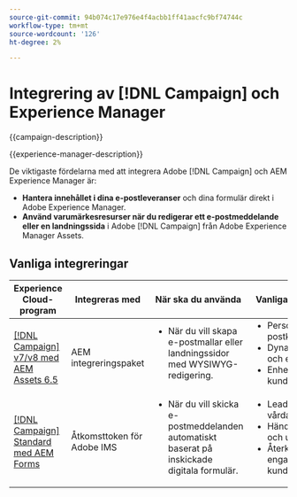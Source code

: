 ```yaml
---
source-git-commit: 94b074c17e976e4f4acbb1ff41aacfc9bf74744c
workflow-type: tm+mt
source-wordcount: '126'
ht-degree: 2%

---
```



# Integrering av [!DNL Campaign] och Experience Manager

{{campaign-description}}

{{experience-manager-description}}

De viktigaste fördelarna med att integrera Adobe [!DNL Campaign] och AEM Experience Manager är:

+ **Hantera innehållet i dina e-postleveranser** och dina formulär direkt i Adobe Experience Manager.
+ **Använd varumärkesresurser när du redigerar ett e-postmeddelande eller en landningssida** i Adobe [!DNL Campaign] från Adobe Experience Manager Assets.

## Vanliga integreringar

<table>
    <thead>
        <tr>
            <th>Experience Cloud-program</th>
            <th>Integreras med</th>
            <th>När ska du använda</th>
            <th>Vanliga användningsfall</th>
        </tr>
    </thead>
    <tbody>
        <tr>
            <td><a href="../../integrations/tutorials/campaign-aem/campaign-v8-with-experience-manager.md" target="_blank" rel="noreferrer">[!DNL Campaign] v7/v8 med AEM Assets 6.5</a></td>
            <td>AEM integreringspaket</td>
            <td>
                <ul style="margin-top: 0;">
                    <li>När du vill skapa e-postmallar eller landningssidor med WYSIWYG-redigering.</li>
                </ul>
            </td>
            <td>
              <ul style="margin-top: 0;">
                <li>Personaliserade e-postkampanjer.</li>
                <li>Dynamiskt innehåll och erbjudanden.</li>
                <li>Enhetlig kundupplevelse.</li>
              </ul>
            </td>
        </tr>      
        <tr>
            <td><a href="https://experienceleague.adobe.com/docs/experience-manager-learn/forms/aem-forms-with-adobe-campaign/aem-forms-with-campaign-standard-getting-started-tutorial.html" target="_blank" rel="noreferrer">[!DNL Campaign] Standard med AEM Forms</a></td>
            <td>Åtkomsttoken för Adobe IMS</td>
            <td>
                <ul style="margin-top: 0;">
                    <li>När du vill skicka e-postmeddelanden automatiskt baserat på inskickade digitala formulär.</li>
                </ul>
            </td>
            <td>
              <ul style="margin-top: 0;">
                <li>Leadproduktion och vårdar.</li>
                <li>Händelseregistreringar och uppföljning.</li>
                <li>Återkoppling och engagemang från kunderna.</li>
              </ul>
            </td>
        </tr>              
    </tbody>          
</table>
